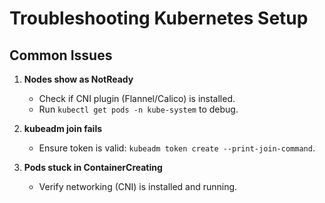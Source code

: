 # Troubleshooting Kubernetes Setup

## Common Issues

1. **Nodes show as NotReady**
   - Check if CNI plugin (Flannel/Calico) is installed.
   - Run `kubectl get pods -n kube-system` to debug.

2. **kubeadm join fails**
   - Ensure token is valid: `kubeadm token create --print-join-command`.

3. **Pods stuck in ContainerCreating**
   - Verify networking (CNI) is installed and running.
